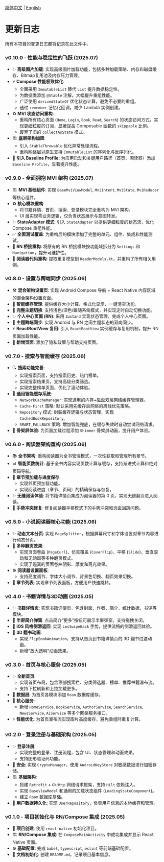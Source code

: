 [简体中文](./CHANGELOG.md) | [English](./CHANGELOG.en.md)

# 更新日志

所有本项目的变更日志都将记录在此文件中。

### v0.10.0 - 性能与稳定性的飞跃 (2025.07)
- ✨ **高级图片加载**: 实现高级图片加载功能，包括多种加载策略、内存和磁盘缓存、Bitmap复用池及内存压力管理。
- ⚡️ **Compose 性能极致优化**:
    - 全面采用 `ImmutableList` 替代 `List` 提升数据稳定性。
    - 为数据类添加 `@Stable` 注解，大幅提升重组性能。
    - 广泛使用 `derivedStateOf` 优化状态计算，避免不必要的重组。
    - 通过 `remember` 记忆化回调，减少 Lambda 实例创建。
- ♻️ **MVI 状态访问重构**:
    - 重构所有核心页面 (`Home`, `Login`, `Book`, `Read`, `Search`) 的状态访问方式，实现更细粒度的订阅，显著提高 Composable 函数的 `skippable` 比例。
    - 废弃了旧的 `collectAsState` 模式。
- 🏗️ **底层架构加固**:
    - 引入 `StableThrowable` 优化异常处理流程。
    - 重构网络层以原生支持 `ImmutableList` 的序列化与反序列化。
- 🚀 **引入 Baseline Profile**: 为应用启动和关键用户路径（首页、阅读器）添加 `Baseline Profile`，显著提升性能。

### v0.9.0 - 全面拥抱 MVI 架构 (2025.07)
- 🏗️ **MVI 基础组件**: 实现 `BaseMviViewModel`, `MviIntent`, `MviState`, `MviReducer` 等核心组件。
- ♻️ **核心模块重构**:
    - 将书籍详情、首页、搜索、登录模块完全重构为 MVI 架构。
    - UI 层实现零业务逻辑，仅负责状态展示与意图转发。
- ✨ **StateAdapter 模式**: 引入 `StateAdapter` 以提供更细粒度的状态流，优化 Compose 重组性能。
- ✅ **全面测试覆盖**: 为重构后的模块添加了完整的单元、组件、集成和性能测试。
- 🌉 **RN 桥接重构**: 将原有的 RN 桥接模块按功能域拆分为 `Settings` 和 `Navigation`，提升可维护性。
- 🔧 **阅读器代码重构**: 提取重复模型到 `ReaderModels.kt`，并重构了所有相关用例。

### v0.8.0 - 设置与跨端同步 (2025.06)
- 🛠️ **混合架构设置页**: 实现 Android Compose 导航 + React Native 内容区域的混合架构设置页面。
- 💾 **智能缓存管理**: 提供缓存大小计算、格式化显示、一键清空功能。
- 🎨 **完整主题切换**: 支持浅色/深色/跟随系统模式，并实现定时自动切换功能。
- ✨ **个人中心页面 (RN)**: 采用 `Zustand` 实现状态管理，完成个人中心页面。
- 🔄 **主题跨端同步**: 实现 Android 与 RN 之间主题状态的双向同步。
- ⚡️ **ReactRootView 复用**: 引入 `ReactRootView` 实例缓存与复用机制，提升 RN 页面加载性能。
- 📝 **新增页面**: 添加了隐私政策与帮助支持页面。

### v0.7.0 - 搜索与智能缓存 (2025.06)
- 🔍 **搜索功能完善**:
    - 实现搜索页面，支持搜索历史、热门榜单。
    - 实现搜索结果页，支持高级分类筛选。
    - 实现完整榜单页面，优化了滚动体验。
- 💾 **通用智能缓存系统**:
    - `NetworkCacheManager`: 实现通用的内存+磁盘双层网络缓存管理器。
    - `Cache-First` 策略: 默认采用先缓存后网络的离线优先策略。
    - `Repository` 模式: 封装缓存逻辑与状态管理，实现 `CachedBookRepository`。
    - `SMART_FALLBACK` 策略: 增加智能兜底，在缓存失效时自动尝试网络请求。
- 🎨 **骨架屏体验**: 为页面加载过程添加 `Shimmer` 骨架屏动画，提升用户体验。

### v0.6.0 - 阅读器架构重构 (2025.06)
- 📚 **全书架构**: 重构阅读器为全书管理模式，一次性获取和管理所有章节。
- 📊 **智能页数统计**: 基于全书内容实现页数计算与缓存，支持渐进式计算和绝对页码导航。
- 💾 **章节预加载与进度保存**:
    - 实现邻页预加载功能。
    - 实现阅读进度（章节、页码）的精确保存与恢复。
- ✨ **无缝阅读体验**: 将书籍详情页集成为阅读器的第 0 页，实现无缝翻页进入阅读。
- 🐛 **手势冲突修复**: 修复阅读器平移模式下的手势冲突和页面回跳问题。

### v0.5.0 - 小说阅读器核心功能 (2025.06)
- ✨ **动态文本分页**: 实现 `PageSplitter`，根据屏幕尺寸和字体设置对章节内容进行动态分页。
- 🎨 **多种翻页效果**:
    - 实现页面卷曲 (`PageCurl`)、仿真覆盖 (`CoverFlip`)、平移 (`Slide`)、垂直滚动和无动画等多种翻页模式。
    - 实现了逼真的页面卷曲阴影、厚度和高光效果。
- ⚙️ **阅读器设置面板**:
    - 支持亮度调节、字体大小调节、背景色切换、翻页效果切换。
- 📖 **章节列表**: 实现章节列表面板，方便用户快速跳转。

### v0.4.0 - 书籍详情与3D动画 (2025.05)
- ✨ **书籍详情页**: 实现书籍详情页，包含封面、作者、简介、统计数据、书评等模块。
- 🎨 **半屏简介弹窗**: 点击简介“更多”按钮可展示半屏弹窗，支持拖拽关闭。
- 🔄 **iOS 风格侧滑返回**: 实现 `iosSwipeBack` 手势，提供流畅的侧滑返回体验。
- 🦋 **3D 翻书动画**:
    - 实现 `FlipBookAnimation`，支持从首页到书籍详情页的 3D 翻书过渡动画。
    - 新增“放大透明”动画效果。

### v0.3.0 - 首页与核心服务 (2025.05)
- ✨ **全新首页**:
    - 实现首页布局，包含顶部搜索栏、分类筛选器、榜单、推荐书籍瀑布流。
    - 支持下拉刷新和上拉加载更多。
- 💾 **数据层**: 为首页各模块添加 `Room` 数据库缓存。
- 🔧 **核心服务**:
    - 新增 `HomeService`, `BookService`, `AuthorService`, `SearchService`, `NewsService`, `AiService` 等多个网络服务接口。
- ⚡️ **性能优化**: 为首页瀑布流实现图片高度缓存，避免重组时重复计算。

### v0.2.0 - 登录注册与基础架构 (2025.05)
- ✨ **登录注册**:
    - 实现完整的登录、注册流程，包含 UI、状态管理和动画效果。
    - 支持图形验证码功能。
- 🔐 **安全**: 实现 `CryptoManager`，使用 `AndroidKeyStore` 对敏感数据进行加密存储。
- 🏗️ **基础架构**:
    - 搭建 `Retrofit` + `OkHttp` 网络请求框架，支持 `Hilt` 依赖注入。
    - 实现 `BaseViewModel` 和通用的加载状态组件 (`LoadingStateComponent`)。
    - 建立 `Room` 数据库基础。
- 💾 **用户数据持久化**: 实现 `UserRepository`，负责用户信息的本地缓存和管理。

### v0.1.0 - 项目初始化与 RN/Compose 集成 (2025.05)
- 🎉 **项目创建**: 使用 `react-native` 初始化项目。
- 🏗️ **RN/Compose 集成**: 在 `ComposeMainActivity` 中成功集成并显示 React Native 页面。
- ⚙️ **基础配置**: 完成 `babel`, `typescript`, `eslint` 等前端基础配置。
- 📄 **文档初始化**: 创建 `README.md`，记录项目基本信息。 